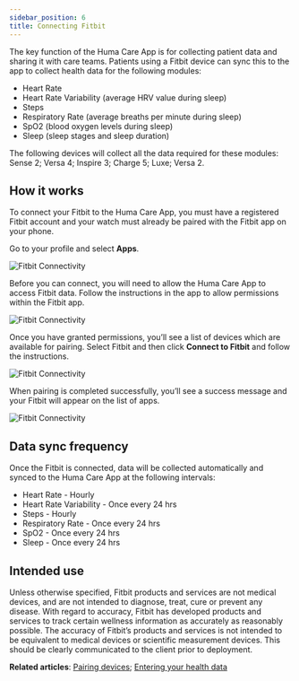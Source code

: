 ```yaml
---
sidebar_position: 6
title: Connecting Fitbit
---
```


The key function of the Huma Care App is for collecting patient data and sharing it with care teams. Patients using a Fitbit device can sync this to the app to collect health data for the following modules:
- Heart Rate
- Heart Rate Variability (average HRV value during sleep)
- Steps
- Respiratory Rate (average breaths per minute during sleep)
- SpO2 (blood oxygen levels during sleep)
- Sleep (sleep stages and sleep duration)

The following devices will collect all the data required for these modules: Sense 2; Versa 4; Inspire 3; Charge 5; Luxe; Versa 2.  

## How it works​

To connect your Fitbit to the Huma Care App, you must have a registered Fitbit account and your watch must already be paired with the Fitbit app on your phone.

Go to your profile and select **Apps**. 

![Fitbit Connectivity](../assets/Fitbit01.png)

Before you can connect, you will need to allow the Huma Care App to access Fitbit data. Follow the instructions in the app to allow permissions within the Fitbit app.

![Fitbit Connectivity](../assets/Fitbit02.png)

Once you have granted permissions, you’ll see a list of devices which are available for pairing. Select Fitbit and then click **Connect to Fitbit** and follow the instructions.

![Fitbit Connectivity](../assets/Fitbit03.png)

When pairing is completed successfully, you’ll see a success message and your Fitbit will appear on the list of apps.

![Fitbit Connectivity](../assets/Fitbit04.png)

## Data sync frequency

Once the Fitbit is connected, data will be collected automatically and synced to the Huma Care App at the following intervals:

- Heart Rate - Hourly
- Heart Rate Variability - Once every 24 hrs
- Steps - Hourly
- Respiratory Rate - Once every 24 hrs
- SpO2 - Once every 24 hrs
- Sleep - Once every 24 hrs

## Intended use

Unless otherwise specified, Fitbit products and services are not medical devices, and are not intended to diagnose, treat, cure or prevent any disease. With regard to accuracy, Fitbit has developed products and services to track certain wellness information as accurately as reasonably possible. The accuracy of Fitbit’s products and services is not intended to be equivalent to medical devices or scientific measurement devices.  This should be clearly communicated to the client prior to deployment.

**Related articles**: [Pairing devices](../getting-started/pairing-devices.md); [Entering your health data](./entering-your-health-data.md)

